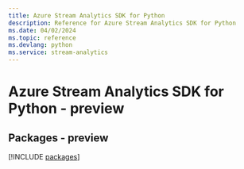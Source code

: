 ```yaml
---
title: Azure Stream Analytics SDK for Python
description: Reference for Azure Stream Analytics SDK for Python
ms.date: 04/02/2024
ms.topic: reference
ms.devlang: python
ms.service: stream-analytics
---
```

# Azure Stream Analytics SDK for Python - preview
## Packages - preview
[!INCLUDE [packages](stream-analytics-index.md)]